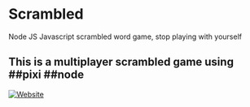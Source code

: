 # Scrambled
Node JS Javascript scrambled word game, stop playing with yourself

## This is a multiplayer scrambled game using ##pixi ##node


[![Website](https://img.shields.io/website?down_color=red&down_message=down&up_color=green&up_message=up&url=https://pasciak.com)](https://pasciak.com)
